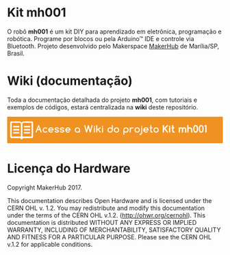 Kit mh001
========

O robô **mh001** é um kit DIY para aprendizado em eletrônica, programação e robótica. Programe por blocos ou pela Arduino™ IDE e controle via Bluetooth. Projeto desenvolvido pelo Makerspace [MakerHub](http://makerhub.com.br/) de Marília/SP, Brasil.


# Wiki (documentação)

Toda a documentação detalhada do projeto **mh001**, com tutoriais e exemplos de códigos, estará centralizada na **wiki** deste repositório.

[![wiki_mh001](https://raw.githubusercontent.com/makerhubbr/mh001/master/imagens/wiki_mh001.png)](https://github.com/MakerHubBR/mh001/wiki)


# Licença do Hardware

Copyright MakerHub 2017.

This documentation describes Open Hardware and is licensed under the CERN OHL v. 1.2.
You may redistribute and modify this documentation under the terms of the CERN OHL v.1.2. (http://ohwr.org/cernohl). This documentation is distributed WITHOUT ANY EXPRESS OR IMPLIED WARRANTY, INCLUDING OF MERCHANTABILITY, SATISFACTORY QUALITY AND FITNESS FOR A PARTICULAR PURPOSE. Please see the CERN OHL v.1.2 for applicable conditions.
